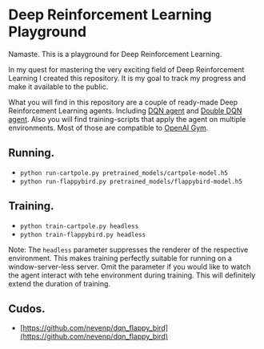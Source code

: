# Deep Reinforcement Learning Playground

Namaste. This is a playground for Deep Reinforcement Learning.

In my quest for mastering the very exciting field of Deep Reinforcement Learning I created this repository. It is my goal to track my progress and make it available to the public.

What you will find in this repository are a couple of ready-made Deep Reinforcement Learning agents. Including [DQN agent](https://deepmind.com/research/dqn/) and [Double DQN agent](https://arxiv.org/abs/1509.06461). Also you will find training-scripts that apply the agent on multiple environments. Most of those are compatible to [OpenAI Gym](https://gym.openai.com).


## Running.

- `python run-cartpole.py pretrained_models/cartpole-model.h5`
- `python run-flappybird.py pretrained_models/flappybird-model.h5`

## Training.

- `python train-cartpole.py headless`
- `python train-flappybird.py headless`

Note: The `headless` parameter suppresses the renderer of the respective environment. This makes training perfectly suitable for running on a window-server-less server. Omit the parameter if you would like to watch the agent interact with tehe environment during training. This will definitely extend the duration of training.

## Cudos.

- [https://github.com/nevenp/dqn_flappy_bird](https://github.com/nevenp/dqn_flappy_bird)
